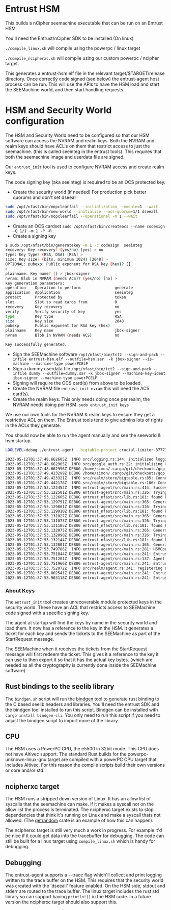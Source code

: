 # Entrust HSM

This builds a nCipher seemachine executable that can be run on an Entrust HSM.

You'll need the Entrust/nCipher SDK to be installed (On linux)

`./compile_linux.sh` will compile using the powerpc / linux target

`./compile_ncipherxc.sh` will compile using our custom powerpc / ncipher target. 

This generates a entrust-hsm.elf file in the relevant target/$TARGET/release
directory. Once correctly code signed (see below) the entrust-agent host process
can be run. This will use the APIs to have the HSM load and start the SEEMachine
world, and then start handling requests.


# HSM and Security World configuration

The HSM and Security World need to be configured so that our HSM software can
access the NVRAM and realm keys. Both the NVRAM and realm keys should have ACL's
on them that restrict access to just the seemachine. (this is called seeinteg
in the entrust tools). This requires that both the seemachine image and userdata
file are signed.

Our `entrust_init` tool is used to configure NVRAM access and create realm keys.

The code signing key (aka seeinteg) is required to be an OCS protected key.

 * Create the security world (if needed) For production pick better quorums and
   don't set dseeall

 ```sh
sudo /opt/nfast/bin/nopclearfail --initialization --module=1 --wait
sudo /opt/nfast/bin/new-world --initialize --acs-quorum=1/1 dseeall
sudo /opt/nfast/bin/nopclearfail --operational -m 1 --wait
```

 * Create an OCS cardset `sudo /opt/nfast/bin/createocs --name codesign -Q 1/1 -m 1 -P -R`
 * Create a signing key

 ```sh
$ sudo /opt/nfast/bin/generatekey -m 1 -c codesign  seeinteg
recovery: Key recovery? (yes/no) [yes] > no
type: Key type? (RSA, DSA) [RSA] >
size: Key size? (bits, minimum 1024) [2048] >
OPTIONAL: pubexp: Public exponent for RSA key (hex)? []
>
plainname: Key name? [] > jbox-signer
nvram: Blob in NVRAM (needs ACS)? (yes/no) [no] >
key generation parameters:
 operation    Operation to perform               generate
 application  Application                        seeinteg
 protect      Protected by                       token
 slot         Slot to read cards from            0
 recovery     Key recovery                       no
 verify       Verify security of key             yes
 type         Key type                           RSA
 size         Key size                           2048
 pubexp       Public exponent for RSA key (hex)
 plainname    Key name                           jbox-signer
 nvram        Blob in NVRAM (needs ACS)          no

Key successfully generated.
```

 * Sign the SEEMachine software `/opt/nfast/bin/tct2 --sign-and-pack --infile entrust-hsm.elf --outfile=hsm.sar  -k jbox-signer --is-machine --machine-type powerPCELF`
 * Sign a dummy userdata file `/opt/nfast/bin/tct2 --sign-and-pack --infile dummy --outfile=dummy.sar -k jbox-signer --machine-key-ident jbox-signer --machine-type powerPCELF`
 * Signing will require the OCS card(s) from above to be loaded.
 * Create the NVRAM file `entrust_init nvram` this will need the ACS card(s).
 * Create the realm keys. This only needs doing once per realm, the NVRAM needs doing per HSM. `sudo entrust_init keys`

We use our own tools for the NVRAM & realm keys to ensure they get a restrictive
ACL on them. The Entrust tools tend to give admins lots of rights in the ACLs
they generate.

You should now be able to run the agent manually and see the seeworld & hsm startup.
```sh
LOGLEVEL=debug ./entrust-agent --bigtable-project crucial-limiter-377716 --bigtable-instance simon-ssd -i hsm.sar -u dummy.sar -t

2023-05-12T01:37:48.662605Z  INFO src/logging.rs:144: initialized logging to terminal and telemetry to OTLP/Jaeger. you can set verbosity with env var LOGLEVEL. max_level=DEBUG
2023-05-12T01:37:48.662965Z  INFO src/google_auth.rs:22: initializing Google Cloud authentication with Application Default Credentials
2023-05-12T01:37:48.662996Z DEBUG /home/simon/.cargo/git/checkouts/gcp_auth-0a7a4d6a48633ebe/579fae9/src/authentication_manager.rs:44: Initializing gcp_auth
2023-05-12T01:37:49.423299Z DEBUG /home/simon/.cargo/git/checkouts/gcp_auth-0a7a4d6a48633ebe/579fae9/src/authentication_manager.rs:52: Using GCloudAuthorizedUser
2023-05-12T01:37:49.423321Z  INFO src/realm/store/bigtable.rs:85: Connecting to Bigtable Data instance="simon-ssd" project="crucial-limiter-377716" data_url=https://bigtable.googleapis.com/
2023-05-12T01:37:49.442178Z  INFO src/realm/store/bigtable.rs:106: Connecting to Bigtable Admin inst="simon-ssd" project="crucial-limiter-377716" admin_url=https://bigtableadmin.googleapis.com/
2023-05-12T01:37:53.122452Z  INFO entrust-agent/src/main.rs:414: Successfully started SEEWorld
2023-05-12T01:37:53.122501Z DEBUG entrust-agent/src/main.rs:326: Trying to find key in security world app="simple" ident="jbox-noise"
2023-05-12T01:37:53.122665Z DEBUG entrust_nfast/src/lib.rs:181: found key app="simple" ident="jbox-noise" key_hash=045f3884d76f004592dd50279316425ec0bff268
2023-05-12T01:37:53.129751Z DEBUG entrust-agent/src/main.rs:365: Generated key ticket app="simple" ident="jbox-noise"
2023-05-12T01:37:53.129801Z DEBUG entrust-agent/src/main.rs:326: Trying to find key in security world app="simple" ident="jbox-noise"
2023-05-12T01:37:53.129910Z DEBUG entrust_nfast/src/lib.rs:181: found key app="simple" ident="jbox-noise" key_hash=045f3884d76f004592dd50279316425ec0bff268
2023-05-12T01:37:53.131027Z DEBUG entrust-agent/src/main.rs:365: Generated key ticket app="simple" ident="jbox-noise"
2023-05-12T01:37:53.131073Z DEBUG entrust-agent/src/main.rs:326: Trying to find key in security world app="simple" ident="jbox-mac"
2023-05-12T01:37:53.131185Z DEBUG entrust_nfast/src/lib.rs:181: found key app="simple" ident="jbox-mac" key_hash=fd16169ae11bababa274aaf69f4e553a613e9c21
2023-05-12T01:37:53.132075Z DEBUG entrust-agent/src/main.rs:365: Generated key ticket app="simple" ident="jbox-mac"
2023-05-12T01:37:53.132090Z DEBUG entrust-agent/src/main.rs:326: Trying to find key in security world app="simple" ident="jbox-record"
2023-05-12T01:37:53.132144Z DEBUG entrust_nfast/src/lib.rs:181: found key app="simple" ident="jbox-record" key_hash=afcda0ad6f3b2aeae9b7d072a47150be8cab54e4
2023-05-12T01:37:53.132801Z DEBUG entrust-agent/src/main.rs:365: Generated key ticket app="simple" ident="jbox-record"
2023-05-12T01:37:53.749786Z  INFO entrust-agent/src/main.rs:281: HSMCore started and ready for work
2023-05-12T01:37:53.751044Z DEBUG entrust-agent/src/main.rs:241: Entrust HSM request transacted dur=1.213141ms req="Status"
2023-05-12T01:37:53.751201Z  INFO entrust-agent/src/main.rs:137: Agent started url=http://127.0.0.1:8082/
2023-05-12T01:37:53.751966Z DEBUG entrust-agent/src/main.rs:241: Entrust HSM request transacted dur=737.381µs req="Status"
2023-05-12T01:37:53.752072Z  INFO src/realm/agent.rs:341: registering agent with service discovery hsm=34f65c62af130da099a5c7563221fb63 url=http://127.0.0.1:8082/
2023-05-12T01:37:53.802541Z DEBUG entrust-agent/src/main.rs:241: Entrust HSM request transacted dur=731.44µs req="PersistState"
2023-05-12T01:37:53.903118Z DEBUG entrust-agent/src/main.rs:241: Entrust HSM request transacted dur=1.042124ms req="PersistState"
```

### About Keys

The `entrust_init` tool creates unrecoverable module protected keys in the
security world. These have an ACL that restricts access to SEEMachine code
signed with a specific signing key.

The agent at startup will find the keys by name in the security world and load
them. It now has a reference to the key in the HSM. It generates a ticket for
each key and sends the tickets to the SEEMachine as part of the StartRequest
message.

The SEEMachine when it receives the tickets from the StartRequest message will
first redeem the ticket. This gives it a reference to the key it can use to then
export it so that it has the actual key bytes. (which are needed as all the
cryptography is currently done inside the SEEMachine software)


## Rust bindings to the seelib library

The `bindgen.sh` script will run the [bindgen](https://rust-lang.github.io/rust-bindgen/)
tool to generate rust binding to the C based seelib headers and libraries. You'll need
the entrust SDK and the bindgen tool installed to run this script. Bindgen can be installed
with `cargo install bindgen-cli`. You only need to run this script if you need to adjust
the bindgen script to import more of the library.

## CPU

The HSM uses a PowerPC CPU, the e5500 in 32bit mode. This CPU does not have Altivec
support. The standard Rust builds for the powerpc-unknown-linux-gnu target are
compiled with a powerPC CPU target that includes Altivec. For this reason the compile
scripts build their own versions or core and/or std.


## ncipherxc target

The HSM runs a stripped down version of Linux. It has an allow list of syscalls that the
seemachine can make. If it makes a syscall not on the allow list the process is terminated.
The ncipherxc target exists to stop dependencies that think it's running on Linux and make
a syscall thats not allowed. (The [getrandom](https://crates.io/crates/getrandom) crate
is an example of how this can happen).

The ncipherxc target is still very much a work in progress. For example it'd be nice if
it could get data into the tracebuffer for debugging. The code can still be built for a linux
target using `compile_linux.sh` which is handy for debugging.


## Debugging

The entrust-agent supports a --trace flag which'll collect and print logging
written to the trace buffer on the HSM. This requires that the security world
was created with the 'dseeall' feature enabled. On the HSM side, stdout and stderr are
routed to the trace buffer. The linux target includes the rust std library so
can support having `println!()` in the HSM code. In a future version the ncipherxc
target should also support this.
